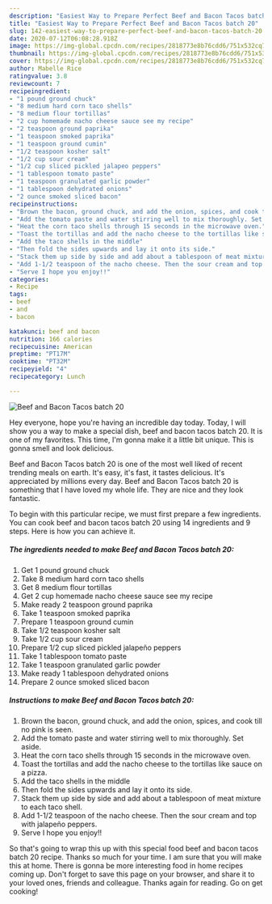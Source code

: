 ```yaml
---
description: "Easiest Way to Prepare Perfect Beef and Bacon Tacos batch 20"
title: "Easiest Way to Prepare Perfect Beef and Bacon Tacos batch 20"
slug: 142-easiest-way-to-prepare-perfect-beef-and-bacon-tacos-batch-20
date: 2020-07-12T06:08:28.918Z
image: https://img-global.cpcdn.com/recipes/2818773e8b76cdd6/751x532cq70/beef-and-bacon-tacos-batch-20-recipe-main-photo.jpg
thumbnail: https://img-global.cpcdn.com/recipes/2818773e8b76cdd6/751x532cq70/beef-and-bacon-tacos-batch-20-recipe-main-photo.jpg
cover: https://img-global.cpcdn.com/recipes/2818773e8b76cdd6/751x532cq70/beef-and-bacon-tacos-batch-20-recipe-main-photo.jpg
author: Mabelle Rice
ratingvalue: 3.8
reviewcount: 7
recipeingredient:
- "1 pound ground chuck"
- "8 medium hard corn taco shells"
- "8 medium flour tortillas"
- "2 cup homemade nacho cheese sauce see my recipe"
- "2 teaspoon ground paprika"
- "1 teaspoon smoked paprika"
- "1 teaspoon ground cumin"
- "1/2 teaspoon kosher salt"
- "1/2 cup sour cream"
- "1/2 cup sliced pickled jalapeo peppers"
- "1 tablespoon tomato paste"
- "1 teaspoon granulated garlic powder"
- "1 tablespoon dehydrated onions"
- "2 ounce smoked sliced bacon"
recipeinstructions:
- "Brown the bacon, ground chuck, and add the onion, spices, and cook till no pink is seen."
- "Add the tomato paste and water stirring well to mix thoroughly. Set aside."
- "Heat the corn taco shells through 15 seconds in the microwave oven."
- "Toast the tortillas and add the nacho cheese to the tortillas like sauce on a pizza."
- "Add the taco shells in the middle"
- "Then fold the sides upwards and lay it onto its side."
- "Stack them up side by side and add about a tablespoon of meat mixture to each taco shell."
- "Add 1-1/2 teaspoon of the nacho cheese. Then the sour cream and top with jalapeño peppers."
- "Serve I hope you enjoy!!"
categories:
- Recipe
tags:
- beef
- and
- bacon

katakunci: beef and bacon 
nutrition: 166 calories
recipecuisine: American
preptime: "PT17M"
cooktime: "PT32M"
recipeyield: "4"
recipecategory: Lunch

---
```



![Beef and Bacon Tacos batch 20](https://img-global.cpcdn.com/recipes/2818773e8b76cdd6/751x532cq70/beef-and-bacon-tacos-batch-20-recipe-main-photo.jpg)

Hey everyone, hope you're having an incredible day today. Today, I will show you a way to make a special dish, beef and bacon tacos batch 20. It is one of my favorites. This time, I'm gonna make it a little bit unique. This is gonna smell and look delicious.



Beef and Bacon Tacos batch 20 is one of the most well liked of recent trending meals on earth. It's easy, it's fast, it tastes delicious. It's appreciated by millions every day. Beef and Bacon Tacos batch 20 is something that I have loved my whole life. They are nice and they look fantastic.


To begin with this particular recipe, we must first prepare a few ingredients. You can cook beef and bacon tacos batch 20 using 14 ingredients and 9 steps. Here is how you can achieve it.

<!--inarticleads1-->

##### The ingredients needed to make Beef and Bacon Tacos batch 20:

1. Get 1 pound ground chuck
1. Take 8 medium hard corn taco shells
1. Get 8 medium flour tortillas
1. Get 2 cup homemade nacho cheese sauce see my recipe
1. Make ready 2 teaspoon ground paprika
1. Take 1 teaspoon smoked paprika
1. Prepare 1 teaspoon ground cumin
1. Take 1/2 teaspoon kosher salt
1. Take 1/2 cup sour cream
1. Prepare 1/2 cup sliced pickled jalapeño peppers
1. Take 1 tablespoon tomato paste
1. Take 1 teaspoon granulated garlic powder
1. Make ready 1 tablespoon dehydrated onions
1. Prepare 2 ounce smoked sliced bacon




<!--inarticleads2-->

##### Instructions to make Beef and Bacon Tacos batch 20:

1. Brown the bacon, ground chuck, and add the onion, spices, and cook till no pink is seen.
1. Add the tomato paste and water stirring well to mix thoroughly. Set aside.
1. Heat the corn taco shells through 15 seconds in the microwave oven.
1. Toast the tortillas and add the nacho cheese to the tortillas like sauce on a pizza.
1. Add the taco shells in the middle
1. Then fold the sides upwards and lay it onto its side.
1. Stack them up side by side and add about a tablespoon of meat mixture to each taco shell.
1. Add 1-1/2 teaspoon of the nacho cheese. Then the sour cream and top with jalapeño peppers.
1. Serve I hope you enjoy!!




So that's going to wrap this up with this special food beef and bacon tacos batch 20 recipe. Thanks so much for your time. I am sure that you will make this at home. There is gonna be more interesting food in home recipes coming up. Don't forget to save this page on your browser, and share it to your loved ones, friends and colleague. Thanks again for reading. Go on get cooking!
